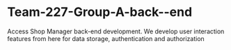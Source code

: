 # Team-227-Group-A-back--end
Access Shop Manager back-end development.
We develop user interaction features from here for data storage, authentication and authorization 
